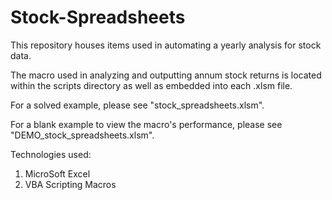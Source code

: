 # Stock-Spreadsheets
This repository houses items used in automating a yearly analysis for stock data.

The macro used in analyzing and outputting annum stock returns is located within the scripts directory as well as embedded into each .xlsm file.

For a solved example, please see "stock_spreadsheets.xlsm".

For a blank example to view the macro's performance, please see "DEMO_stock_spreadsheets.xlsm".

Technologies used:
1. MicroSoft Excel
2. VBA Scripting Macros